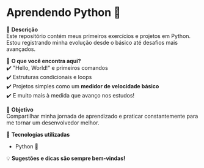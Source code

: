 # **Aprendendo Python 🚀**

📌 **Descrição**  
Este repositório contém meus primeiros exercícios e projetos em Python. Estou registrando minha evolução desde o básico até desafios mais avançados.  

📂 **O que você encontra aqui?**  
✔️ "Hello, World!" e primeiros comandos  
✔️ Estruturas condicionais e loops  
✔️ Projetos simples como um **medidor de velocidade básico**  
✔️ E muito mais à medida que avanço nos estudos!  

📖 **Objetivo**  
Compartilhar minha jornada de aprendizado e praticar constantemente para me tornar um desenvolvedor melhor.  

📌 **Tecnologias utilizadas**  
- Python 🐍  

💡 **Sugestões e dicas são sempre bem-vindas!**
